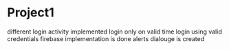 # Project1

different login activity implemented 
login only on valid time
login using valid credentials
firebase implementation is done
alerts dialouge is created

